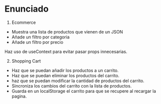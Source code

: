 # Enunciado

1. Ecommerce

- Muestra una lista de productos que vienen de un JSON
- Añade un filtro por categoria
- Añade un filtro por precio

Haz uso de useContext para evitar pasar props innecesarias.

2. Shopping Cart

- Haz que se puedan añadir los productos a un carrito.
- Haz que se puedan eliminar los productos del carrito.
- haz que se puedan modificar la cantidad de productos del carrito.
- Sincroniza los cambios del carrito con la lista de productos.
- Guarda en un localStorage el carrito para que se recupere al recargar la pagina.


